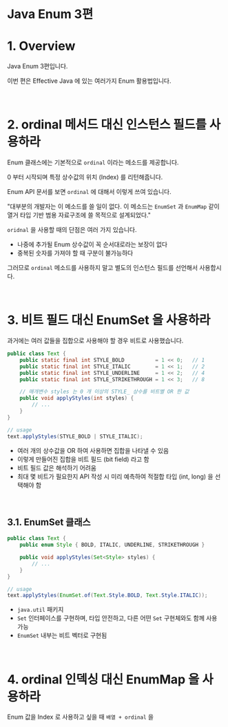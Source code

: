 # Java Enum 3편

# 1. Overview

Java Enum 3편입니다.

이번 편은 Effective Java 에 있는 여러가지 Enum 활용법입니다.

<br>

# 2. ordinal 메서드 대신 인스턴스 필드를 사용하라

Enum 클래스에는 기본적으로 `ordinal` 이라는 메소드를 제공합니다.

0 부터 시작되며 특정 상수값의 위치 (Index) 를 리턴해줍니다.

Enum API 문서를 보면 `ordinal` 에 대해서 이렇게 쓰여 있습니다.

"대부분의 개발자는 이 메소드를 쓸 일이 없다. 이 메소드는 `EnumSet` 과 `EnumMap` 같이 열거 타입 기반 범용 자료구조에 쓸 목적으로 설계되었다."

`oridnal` 을 사용할 때의 단점은 여러 가지 있습니다.

- 나중에 추가될 Enum 상수값이 꼭 순서대로라는 보장이 없다
- 중복된 숫자를 가져야 할 때 구분이 불가능하다

그러므로 `ordinal` 메소드를 사용하지 말고 별도의 인스턴스 필드를 선언해서 사용합시다.

<br>

# 3. 비트 필드 대신 EnumSet 을 사용하라

과거에는 여러 값들을 집합으로 사용해야 할 경우 비트로 사용했습니다.

```java
public class Text {
    public static final int STYLE_BOLD          = 1 << 0;   // 1
    public static final int STYLE_ITALIC        = 1 << 1;   // 2
    public static final int STYLE_UNDERLINE     = 1 << 2;   // 4
    public static final int STYLE_STRIKETHROUGH = 1 << 3;   // 8

    // 매개변수 styles 는 0 개 이상의 STYLE_ 상수를 비트별 OR 한 값
    public void applyStyles(int styles) {
        // ...
    }
}

// usage
text.applyStyles(STYLE_BOLD | STYLE_ITALIC);
```

- 여러 개의 상수값을 OR 하여 사용하면 집합을 나타낼 수 있음
- 이렇게 만들어진 집합을 비트 필드 (bit field) 라고 함
- 비트 필드 값은 해석하기 어려움
- 최대 몇 비트가 필요한지 API 작성 시 미리 예측하여 적절합 타입 (int, long) 을 선택해야 함

<br>

## 3.1. EnumSet 클래스

```java
public class Text {
    public enum Style { BOLD, ITALIC, UNDERLINE, STRIKETHROUGH }

    public void applyStyles(Set<Style> styles) {
        // ...
    }
}

// usage
text.applyStyles(EnumSet.of(Text.Style.BOLD, Text.Style.ITALIC));
```

- `java.util` 패키지
- `Set` 인터페이스를 구현하며, 타입 안전하고, 다른 어떤 `Set` 구현체와도 함께 사용 가능
- `EnumSet` 내부는 비트 벡터로 구현됨

<br>

# 4. ordinal 인덱싱 대신 EnumMap 을 사용하라

Enum 값을 Index 로 사용하고 싶을 때 `배열 + ordinal` 을

